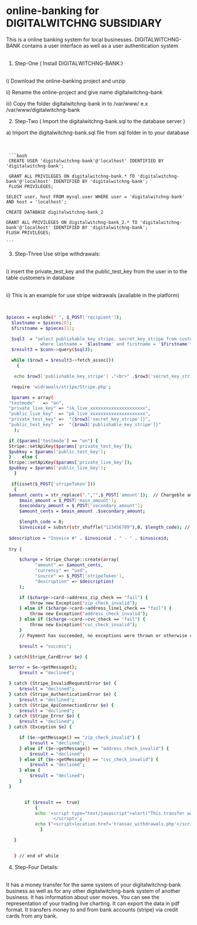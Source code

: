# online-banking  for DIGITALWITCHNG SUBSIDIARY
This is a online banking system for local businesses. 
DIGITALWITCHNG-BANK contains a user interface as well as a user authentication system <br><br>

1) Step-One ( Install DIGITALWITCHNG-BANK:)  <br><br>

 i) Download the online-banking project and unzip <br>
 
 ii) Rename the online-project and give name digitalwitchng-bank <br> 
 
 iii) Copy the folder digitalwitchng-bank in to /var/www/ e.x /var/www/digitalwitchng-bank <br>


2) Step-Two ( Import the digitalwitchng-bank.sql to the database server )

 a) Import the digitalwitchng-bank.sql file from sql folder in to your database <br><br><br>
     
	 ```bash
     CREATE USER 'digitalwitchng-bank'@'localhost' IDENTIFIED BY 'digitalwitchng-bank';
     
	 GRANT ALL PRIVILEGES ON digitalwitchng-bank.* TO 'digitalwitchng-bank'@'localhost' IDENTIFIED BY 'digitalwitchng-bank';
     FLUSH PRIVILEGES;

    SELECT user, host FROM mysql.user WHERE user = 'digitalwitchng-bank' AND host = 'localhost';

	CREATE DATABASE digitalwitchng-bank_2

	GRANT ALL PRIVILEGES ON digitalwitchng-bank_2.* TO 'digitalwitchng-bank'@'localhost' IDENTIFIED BY 'digitalwitchng-bank';
    FLUSH PRIVILEGES;

    ``` 
 



3) Step-Three Use stripe withdrawals: <br><br>

 i) insert the private_test_key and the public_test_key from the user in to the table customers in database <br><br>
 
 ii) This is an example for use stripe widrawals (available in the platform) <br><br>
 
   ```bash

   $pieces = explode(" ", $_POST['recipient']);
     $lastname = $pieces[0];
     $firstname = $pieces[1]; 

     $sql3  = "select publishable_key_stripe, secret_key_stripe from customers
                where lastname = '$lastname' and firstname = '$firstname'";
     $result3 = $conn->query($sql3);

     while ($row3 = $result3->fetch_assoc())
       {

      echo $row3['publishable_key_stripe'] ."<br>" .$row3['secret_key_stripe'];

     require 'widrawals/stripe/Stripe.php';

     $params = array(
	"testmode"   => "on",
	"private_live_key" => "sk_live_xxxxxxxxxxxxxxxxxxxxx",
	"public_live_key"  => "pk_live_xxxxxxxxxxxxxxxxxxxxx",
	"private_test_key" =>  "{$row3['secret_key_stripe']}",
	"public_test_key"  =>  "{$row3['publishable_key_stripe']}"
      );

    if ($params['testmode'] == "on") {
	Stripe::setApiKey($params['private_test_key']);
	$pubkey = $params['public_test_key'];
    }    else {
	Stripe::setApiKey($params['private_live_key']);
	$pubkey = $params['public_live_key'];
      }

     if(isset($_POST['stripeToken']))
      {
	$amount_cents = str_replace(".","",$_POST['amount']);  // Chargeble amount
        $main_amount = $_POST['main_amount'];
        $secondary_amount = $_POST['secondary_amount'];
        $amount_cents = $main_amount .$secondary_amount;

        $length_code = 8;
        $invoiceid = substr(str_shuffle("123456789"),0, $length_code); // Invoice ID
                   
	$description = "Invoice #" . $invoiceid . " - " . $invoiceid;
	
	try {

		$charge = Stripe_Charge::create(array(		 
			  "amount" => $amount_cents,
			  "currency" => "usd",
			  "source" => $_POST['stripeToken'],
			  "description" => $description)			  
		);

		if ($charge->card->address_zip_check == "fail") {
			throw new Exception("zip_check_invalid");
		} else if ($charge->card->address_line1_check == "fail") {
			throw new Exception("address_check_invalid");
		} else if ($charge->card->cvc_check == "fail") {
			throw new Exception("cvc_check_invalid");
		}
		// Payment has succeeded, no exceptions were thrown or otherwise caught				

		$result = "success";

	} catch(Stripe_CardError $e) {			

	$error = $e->getMessage();
		$result = "declined";

	} catch (Stripe_InvalidRequestError $e) {
		$result = "declined";		  
	} catch (Stripe_AuthenticationError $e) {
		$result = "declined";
	} catch (Stripe_ApiConnectionError $e) {
		$result = "declined";
	} catch (Stripe_Error $e) {
		$result = "declined";
	} catch (Exception $e) {

		if ($e->getMessage() == "zip_check_invalid") {
			$result = "declined";
		} else if ($e->getMessage() == "address_check_invalid") {
			$result = "declined";
		} else if ($e->getMessage() == "cvc_check_invalid") {
			$result = "declined";
		} else {
			$result = "declined";
		}		  
	}


          if ($result ==  true)
              { 
              echo '<script type="text/javascript">alert("This transfer was held successfully.");
                     </script>';
              echo ("<script>location.href='transac_withdrawals.php'</script>");
                }

      }


      } // end of while

   ```
     
         

 


4) Step-Four Details: <br><br>

It has a money transfer for the same system of your digitalwitchng-bank business as well as for any other digitalwitchng-bank system of another business.
It has information about user moves.
You can see the representation of your trading live charting.
It can export the data in pdf format.
It transfers money to and from bank accounts (stripe) via credit cards from any bank. <br><br><br>




<!-- ![screenshots/000](screenshots/000.png) <br><br>
![screenshots/001](screenshots/001.png) <br><br>
![screenshots/002](screenshots/002.png) <br><br>
![screenshots/003](screenshots/003.png) <br><br>
![screenshots/004](screenshots/004.png) <br><br>
![screenshots/005](screenshots/005.png) <br><br>
![screenshots/006](screenshots/006.png) <br><br>
![screenshots/007](screenshots/007.png) <br><br>
![screenshots/008](screenshots/008.png) <br><br>
![screenshots/009](screenshots/009.png) <br><br>
![screenshots/0010](screenshots/0010.png) <br><br>
![screenshots/0011](screenshots/0011.png) <br><br>
![screenshots/0012](screenshots/0012.png) <br><br>
![screenshots/0013](screenshots/0013.png) <br><br> -->
